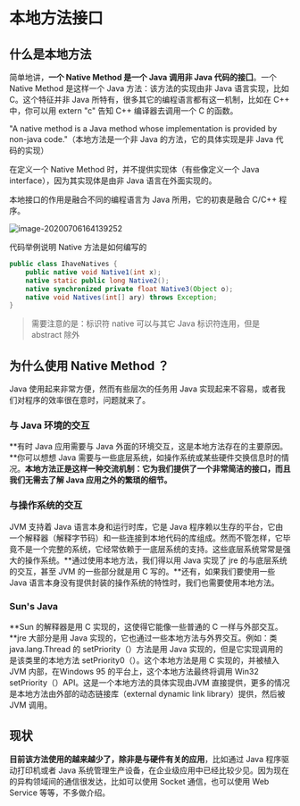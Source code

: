 # 本地方法接口

## 什么是本地方法

简单地讲，**一个 Native Method 是一个 Java 调用非 Java 代码的接囗**。一个 Native Method 是这样一个 Java 方法：该方法的实现由非 Java 语言实现，比如 C。这个特征并非 Java 所特有，很多其它的编程语言都有这一机制，比如在 C++ 中，你可以用 extern "c" 告知 C++ 编译器去调用一个 C 的函数。

"A native method is a Java method whose implementation is provided by non-java code."（本地方法是一个非 Java 的方法，它的具体实现是非 Java 代码的实现）

在定义一个 Native Method 时，并不提供实现体（有些像定义一个 Java interface），因为其实现体是由非 Java 语言在外面实现的。

本地接口的作用是融合不同的编程语言为 Java 所用，它的初衷是融合 C/C++ 程序。

![image-20200706164139252](https://gitee.com/xlshi/blog_img/raw/master/img/20201009145225.png)

代码举例说明 Native 方法是如何编写的

```java
public class IhaveNatives {
    public native void Native1(int x);
    native static public long Native2();
    native synchronized private float Native3(Object o);
    native void Natives(int[] ary) throws Exception;
}
```

> 需要注意的是：标识符 native 可以与其它 Java 标识符连用，但是 abstract 除外

## 为什么使用 Native Method ？

Java 使用起来非常方便，然而有些层次的任务用 Java 实现起来不容易，或者我们对程序的效率很在意时，问题就来了。

### 与 Java 环境的交互

**有时 Java 应用需要与 Java 外面的环境交互，这是本地方法存在的主要原因。**你可以想想 Java 需要与一些底层系统，如操作系统或某些硬件交换信息时的情况。**本地方法正是这样一种交流机制：它为我们提供了一个非常简洁的接口，而且我们无需去了解 Java 应用之外的繁琐的细节。**

### 与操作系统的交互

JVM 支持着 Java 语言本身和运行时库，它是 Java 程序赖以生存的平台，它由一个解释器（解释字节码）和一些连接到本地代码的库组成。然而不管怎样，它毕竟不是一个完整的系统，它经常依赖于一底层系统的支持。这些底层系统常常是强大的操作系统。**通过使用本地方法，我们得以用 Java 实现了 jre 的与底层系统的交互，甚至 JVM 的一些部分就是用 C 写的。**还有，如果我们要使用一些 Java 语言本身没有提供封装的操作系统的特性时，我们也需要使用本地方法。

### Sun's Java

**Sun 的解释器是用 C 实现的，这使得它能像一些普通的 C 一样与外部交互。**jre 大部分是用 Java 实现的，它也通过一些本地方法与外界交互。例如：类 java.lang.Thread 的 setPriority（）方法是用 Java 实现的，但是它实现调用的是该类里的本地方法 setPriority0（）。这个本地方法是用 C 实现的，并被植入 JVM 内部，在Windows 95 的平台上，这个本地方法最终将调用 Win32 setPriority（）API。这是一个本地方法的具体实现由JVM 直接提供，更多的情况是本地方法由外部的动态链接库（external dynamic link library）提供，然后被JVM 调用。

## 现状

**目前该方法使用的越来越少了，除非是与硬件有关的应用**，比如通过 Java 程序驱动打印机或者 Java 系统管理生产设备，在企业级应用中已经比较少见。因为现在的异构领域间的通信很发达，比如可以使用 Socket 通信，也可以使用 Web Service 等等，不多做介绍。